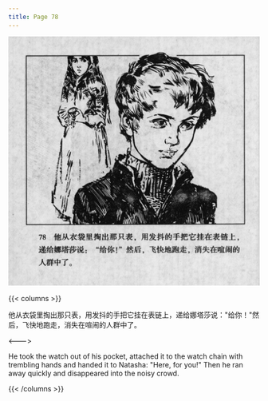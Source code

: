 ```yaml
---
title: Page 78
---
```


![biao page](./../../images/biao/seifert0726_biao_0082_078.jpg)

{{< columns >}}

他从衣袋里掏出那只表，用发抖的手把它挂在表链上，递给娜塔莎说："给你！"然后，飞快地跑走，消失在喧闹的人群中了。

<--->

He took the watch out of his pocket, attached it to the watch chain with trembling hands and handed it to Natasha: "Here, for you!" Then he ran away quickly and disappeared into the noisy crowd.

{{< /columns >}}
